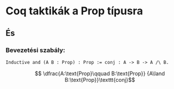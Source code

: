 # Coq taktikák a Prop típusra
## És
### Bevezetési szabály:
````coq
Inductive and (A B : Prop) : Prop := conj : A -> B -> A /\ B.
````
$$ \dfrac{A:\text{Prop}\qquad B:\text{Prop}}
        {A\land B:\text{Prop}}\texttt{conj}$$
